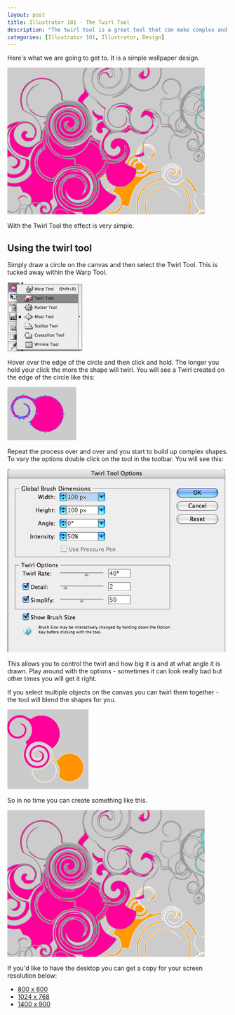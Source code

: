 ```yaml
--- 
layout: post
title: Illustrator 101 - The Twirl Tool
description: "The twirl tool is a great tool that can make complex and eye-catching objects in no time. Here's one way to use it. "
categories: [Illustrator 101, Illustrator, Design]
---
```

Here's what we are going to get to. It is a simple wallpaper design.

![Twirl Tool Preview][1] 

With the Twirl Tool the effect is very simple. 

## Using the twirl tool

Simply draw a circle on the canvas and then select the Twirl Tool. This is tucked away within the Warp Tool. 

![Finding the Twirl Tool][2] 

Hover over the edge of the circle and then click and hold. The longer you hold your click the more the shape will twirl. You will see a Twirl created on the edge of the circle like this:

![image][3] 

Repeat the process over and over and you start to build up complex shapes. To vary the options double click on the tool in the toolbar. You will see this:

![Twirl Tool Options][4] 

This allows you to control the twirl and how big it is and at what angle it is drawn. Play around with the options - sometimes it can look really bad but other times you will get it right.

If you select multiple objects on the canvas you can twirl them together - the tool will blend the shapes for you. 

![Multiple Twirls][5] 

So in no time you can create something like this.

![Twirl Tool Preview][1] 

If you'd like to have the desktop you can get a copy for your screen resolution below:

*   [800 x 600][6]
*   [1024 x 768][7]
*   [1400 x 900][8]

 [1]: /images/articles/swirl_preview_500.png "Twirl Tool Preview"
 [2]: /images/articles/warp_tool.jpg "Finding the Twirl Tool"
 [3]: /images/articles/warp_and_circle.jpg
 [4]: /images/articles/twirl_tool_options.jpg "Twirl Tool Options"
 [5]: /images/articles/multiple_twirl_shapes.jpg "Multiple Twirls"
 [6]: http://cdn.shapeshed.com/downloads/twirl_wallpaper/800x600.png
 [7]: http://cdn.shapeshed.com/downloads/twirl_wallpaper/1024x768.png
 [8]: http://cdn.shapeshed.com/downloads/twirl_wallpaper/1400x900.png
